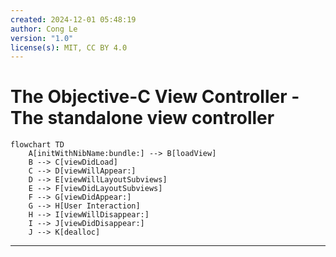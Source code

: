 ```yaml
---
created: 2024-12-01 05:48:19
author: Cong Le
version: "1.0"
license(s): MIT, CC BY 4.0
---
```





# The Objective-C View Controller - The standalone view controller

```mermaid
flowchart TD
    A[initWithNibName:bundle:] --> B[loadView]
    B --> C[viewDidLoad]
    C --> D[viewWillAppear:]
    D --> E[viewWillLayoutSubviews]
    E --> F[viewDidLayoutSubviews]
    F --> G[viewDidAppear:]
    G --> H[User Interaction]
    H --> I[viewWillDisappear:]
    I --> J[viewDidDisappear:]
    J --> K[dealloc]

```

---
